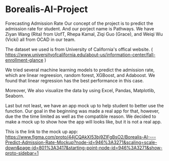 # Borealis-AI-Project
Forecasting Admission Rate
Our concept of the project is to predict the admission rate for student. And our porject name is Pathways. 
We have Ziyan Wang (Rita) from UofT, Rhepa Kamal, Ziqi Guo (Grace), and Weiqi Wu (Vicki) all from OCAD in our team. 

The dataset we used is from University of California's offical website. ( https://www.universityofcalifornia.edu/about-us/information-center/fall-enrollment-glance )

We tried several machine learning models to predict the admission rate, which are linear regreesion, random forest, XGBoost, and Adaboost. We found that linear regression has the best performance in this case.

Moreover, We also visualize the data by using Excel, Pandas, Matplotlib, Seaborn.

Last but not least, we have an app mock up to help student to better use the function. Our goal in the beginning was made a real app for that, however, due the the time limited as well as the compatible reason. We decided to make a mock up to show how the app will looks like, but it is not a real app. 

This is the link to the mock up app: https://www.figma.com/proto/44jCQAkXI53bj9ZIFgBsO2/Borealis-AI----Predict-Admission-Rate-Mockup?node-id=946%3A3271&scaling=scale-down&page-id=801%3A3417&starting-point-node-id=946%3A3271&show-proto-sidebar=1
